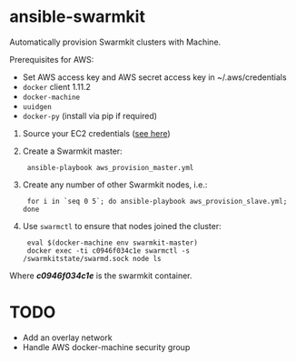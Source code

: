 ansible-swarmkit
================
Automatically provision Swarmkit clusters with Machine.

Prerequisites for AWS:

* Set AWS access key and AWS secret access key in ~/.aws/credentials
* `docker` client 1.11.2
* `docker-machine`
* `uuidgen`
* `docker-py` (install via pip if required)

1. Source your EC2 credentials (<a href="https://github.com/docker/machine/blob/master/docs/drivers/aws.md">see here</a>)

2. Create a Swarmkit master:

        ansible-playbook aws_provision_master.yml

3. Create any number of other Swarmkit nodes, i.e.:

        for i in `seq 0 5`; do ansible-playbook aws_provision_slave.yml; done

4. Use `swarmctl` to ensure that nodes joined the cluster:

        eval $(docker-machine env swarmkit-master)
        docker exec -ti c0946f034c1e swarmctl -s /swarmkitstate/swarmd.sock node ls

Where ***c0946f034c1e*** is the swarmkit container.


TODO
====

* Add an overlay network
* Handle AWS docker-machine security group

